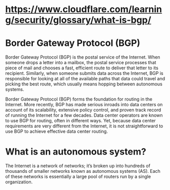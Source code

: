 # https://www.cloudflare.com/learning/security/glossary/what-is-bgp/

# Border Gateway Protocol (BGP)

Border Gateway Protocol (BGP) is the postal service of the Internet. When someone drops a letter into a mailbox, the postal service processes
that piece of mail and chooses a fast, efficient route to deliver that letter to its recipient. Similarly, when someone submits data across
the Internet, BGP is responsible for looking at all of the available paths that data could travel and picking the best route, which usually 
means hopping between autonomous systems.


Border Gateway Protocol (BGP) forms the foundation for routing in the Internet. More recently, BGP has made serious inroads into data centers 
on account of its scalability, extensive policy control, and proven track record of running the Internet for a few decades. Data center operators 
are known to use BGP for routing, often in different ways. Yet, because data center requirements are very different from the Internet, it is not 
straightforward to use BGP to achieve effective data center routing.


# What is an autonomous system?

The Internet is a network of networks; it’s broken up into hundreds of thousands of smaller networks known as autonomous systems (AS). Each of these
networks is essentially a large pool of routers run by a single organization.

